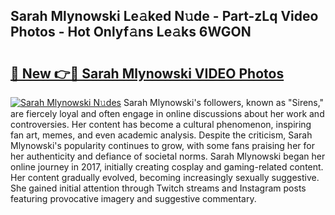 ## Sarah Mlynowski Le𝚊ked N𝚞de - Part-zLq Video Photos - Hot Onlyf𝚊ns Le𝚊ks 6WGON

# <h2><a href="http://ac29235.deff.icu/?id=Sarah+Mlynowski">🔗 New 👉🔴 Sarah Mlynowski VIDEO Photos</a></h2>

[![Sarah Mlynowski N𝚞des](https://i.imgur.com/rIISA9y.gif)](http://ac29235.deff.icu/?id=Sarah+Mlynowski)
Sarah Mlynowski's followers, known as "Sirens," are fiercely loyal and often engage in online discussions about her work and controversies. Her content has become a cultural phenomenon, inspiring fan art, memes, and even academic analysis. Despite the criticism, Sarah Mlynowski's popularity continues to grow, with some fans praising her for her authenticity and defiance of societal norms. Sarah Mlynowski began her online journey in 2017, initially creating cosplay and gaming-related content. Her content gradually evolved, becoming increasingly sexually suggestive. She gained initial attention through Twitch streams and Instagram posts featuring provocative imagery and suggestive commentary.
